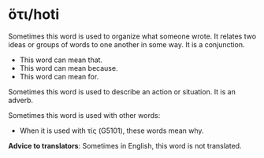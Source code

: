 # ὅτι/hoti
Sometimes this word is used to organize what someone wrote. It relates two ideas or groups of words to one another in some way. It is a conjunction.

* This word can mean that.
* This word can mean because. 
* This word can mean for. 

Sometimes this word is used to describe an action or situation. It is an adverb.

Sometimes this word is used with other words:
* When it is used with τίς (G5101), these words mean why.

**Advice to translators**: Sometimes in English, this word is not translated. 

